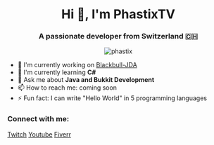 <!DOCTYPE html>
<html lang="en">
<head>
    <meta charset="UTF-8">
    <meta name="viewport" content="width=device-width, initial-scale=1.0">
    <title>PhastixTV's GitHub Profile</title>
</head>
<body>
    <h1 align="center">Hi 👋, I'm PhastixTV</h1>
    <h3 align="center">A passionate developer from Switzerland 🇨🇭</h3>
    <p align="center">
        <img src="https://komarev.com/ghpvc/?username=phastix&label=Profile%20views&color=0e75b6&style=flat" alt="phastix" />
    </p>
    <ul>
        <li>🔭 I'm currently working on <a href="https://github.com/PhastixTV/Blackbull-JDA">Blackbull-JDA</a></li>
        <li>🌱 I'm currently learning <b>C#</b></li>
        <li>💬 Ask me about <b>Java and Bukkit Development</b></li>
        <li>📫 How to reach me: coming soon</li>
        <li>⚡ Fun fact: I can write "Hello World" in 5 programming languages</li>
    </ul>
    <h3 align="left">Connect with me:</h3>
    <p align="left">
        <a href="https://www.twitch.tv/phastixtv">Twitch</a>
        <a href="https://www.twitch.tv/phastixtv">Youtube</a>
        <a href="https://www.fiverr.com/phastixtv">Fiverr</a>
    </p>
</body>
</html>
